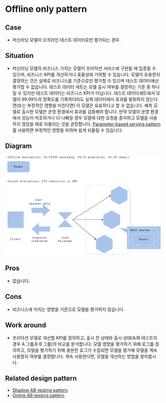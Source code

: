 # Offline only pattern

## Case
- 머신러닝 모델이 오프라인 테스트 데이터로만 평가되는 경우.

## Situation
- 머신러닝 모델의 비즈니스 가치는 모델이 프러덕션 서비스에 구현될 때 입증될 수 있으며, 비즈니스 KPI를 개선하거나 효율성에 기여할 수 있습니다. 모델이 유용한지 결정하는 것은 실제로 비즈니스를 기준으로만 평가할 수 있으며 테스트 데이터에선 평가할 수 없습니다. 테스트 데이터 세트는 모델 출시 여부를 결정하는 기준 중 하나일 수 있지만 테스트 데이터는 비즈니스 KPI가 아닙니다. 테스트 데이터세트에서 모델이 99.99%의 정확도를 기록하더라도 실제 데이터에서 효과를 발휘하지 않는다면(또는 부정적인 영향을 미친다면) 이 모델은 유효하다고 할 수 없습니다. 예측 모델로 출시한 모델은 운영 환경에서 효과를 검증해야 합니다. 만약 모델이 운영 환경에서 성능이 저조하거나 더 나빠질 경우 모델에 대한 요청을 중지하고 모델을 사용하지 않았을 때로 되돌리는 것을 권장합니다. [Parameter-based serving pattern](../../../Operation-patterns/Parameter-based-serving-pattern/design_ko.md)를 사용하면 부정적인 영향을 피하며 쉽게 되돌릴 수 있습니다. 

## Diagram
![diagram](diagram.png)


## Pros
- 없습니다.

## Cons
- 비즈니스에 미치는 영향을 기준으로 모델을 평가하지 않습니다.

## Work around
- 프러덕션 모델로 개선할 KPI를 정의하고, 출시 전 상태와 출시 상태(A/B 테스트의 경우 A 그룹과 B 그룹)의 비교를 분석합니다. 모델 영향을 평가하기 위해 로그를 정의하고, 모델을 평가하기 위해 충분한 로그가 수집되면 모델을 평가해 모델을 계속 사용할지 여부를 결정합니다. 계속 사용한다면, 모델을 개선하는 방법을 찾아봅시다.

## Related design pattern
- [Shadow AB-testing pattern](./../../Shadow-ab-test-pattern/design_ko.md)
- [Online AB-testing pattern](./../../Online-ab-test-pattern/design_ko.md)
